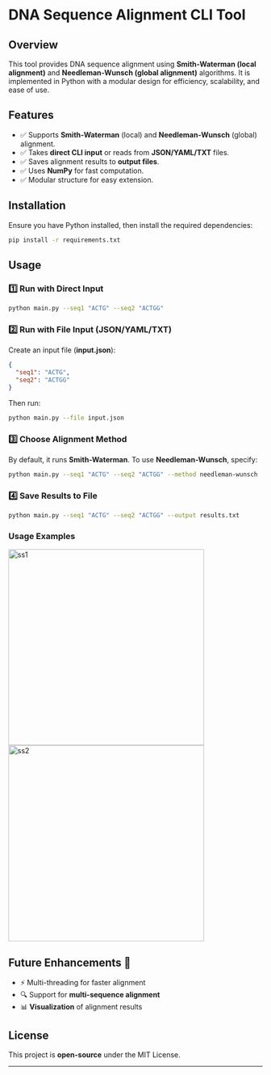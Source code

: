 # DNA Sequence Alignment CLI Tool

## Overview

This tool provides DNA sequence alignment using **Smith-Waterman (local alignment)** and **Needleman-Wunsch (global alignment)** algorithms. It is implemented in Python with a modular design for efficiency, scalability, and ease of use.

## Features

- ✅ Supports **Smith-Waterman** (local) and **Needleman-Wunsch** (global) alignment.
- ✅ Takes **direct CLI input** or reads from **JSON/YAML/TXT** files.
- ✅ Saves alignment results to **output files**.
- ✅ Uses **NumPy** for fast computation.
- ✅ Modular structure for easy extension.

## Installation

Ensure you have Python installed, then install the required dependencies:

```bash
pip install -r requirements.txt
```

## Usage

### 1️⃣ Run with Direct Input

```bash
python main.py --seq1 "ACTG" --seq2 "ACTGG"
```

### 2️⃣ Run with File Input (JSON/YAML/TXT)

Create an input file (**input.json**):

```json
{
  "seq1": "ACTG",
  "seq2": "ACTGG"
}
```

Then run:

```bash
python main.py --file input.json
```

### 3️⃣ Choose Alignment Method

By default, it runs **Smith-Waterman**. To use **Needleman-Wunsch**, specify:

```bash
python main.py --seq1 "ACTG" --seq2 "ACTGG" --method needleman-wunsch
```

### 4️⃣ Save Results to File

```bash
python main.py --seq1 "ACTG" --seq2 "ACTGG" --output results.txt
```

### Usage Examples

<img width="388" height="388" alt="ss1" src="https://github.com/user-attachments/assets/2eb916bd-3560-40e9-b04c-5b0b08109ba6" />

<img width="388" height="388" alt="ss2" src="https://github.com/user-attachments/assets/06c54fc7-615f-4ec9-96b2-4682e4b8dfed" />


## Future Enhancements 🚀

- ⚡ Multi-threading for faster alignment
- 🔍 Support for **multi-sequence alignment**
- 📊 **Visualization** of alignment results

## License

This project is **open-source** under the MIT License.

---
